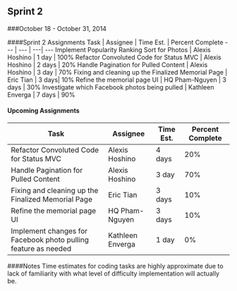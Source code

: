 ## Sprint 2
###October 18 - October 31, 2014

####Sprint 2 Assignments
Task | Assignee | Time Est. | Percent Complete
---   | ---   | ---| ---
Implement Popularity Ranking Sort for Photos | Alexis Hoshino | 1 day | 100%
Refactor Convoluted Code for Status MVC | Alexis Hoshino | 2 days | 20%
Handle Pagination for Pulled Content | Alexis Hoshino | 3 day | 70%
Fixing and cleaning up the Finalized Memorial Page | Eric Tian | 3 days| 10%
Refine the memorial page UI | HQ Pham-Nguyen | 3 days | 30%
Investigate which Facebook photos being pulled | Kathleen Enverga | 7 days | 90%

#### Upcoming Assignments
Task | Assignee | Time Est. | Percent Complete
---   | ---   | ---| ---
Refactor Convoluted Code for Status MVC | Alexis Hoshino | 4 days | 20%
Handle Pagination for Pulled Content | Alexis Hoshino | 3 day | 70%
Fixing and cleaning up the Finalized Memorial Page | Eric Tian | 3 days | 10%
Refine the memorial page UI | HQ Pham-Nguyen | 3 days | 10%
Implement changes for Facebook photo pulling feature as needed | Kathleen Enverga | 1 day | 0%

####Notes
Time estimates for coding tasks are highly approximate due to lack of familiarity with what level of difficulty implementation will actually be.
